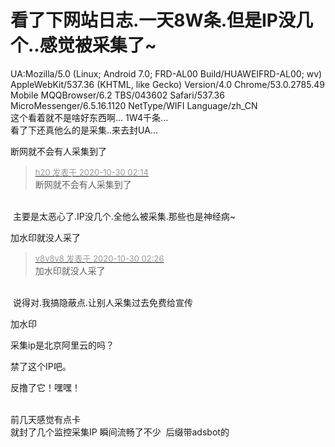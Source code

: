 # 看了下网站日志.一天8W条.但是IP没几个..感觉被采集了~


UA:Mozilla/5.0 (Linux; Android 7.0; FRD-AL00 Build/HUAWEIFRD-AL00; wv) AppleWebKit/537.36 (KHTML, like Gecko) Version/4.0 Chrome/53.0.2785.49 Mobile MQQBrowser/6.2 TBS/043602 Safari/537.36 MicroMessenger/6.5.16.1120 NetType/WIFI Language/zh_CN<br />
这个看着就不是啥好东西啊... 1W4千条...<br />
<img id="aimg_wlt1l" onclick="zoom(this, this.src, 0, 0, 0)" class="zoom" src="https://puui.qpic.cn/fans_admin/0/558243704_1603994941485/0" onmouseover="img_onmouseoverfunc(this)" onload="thumbImg(this)" border="0" alt="" /><br />
<img id="aimg_tzM3p" onclick="zoom(this, this.src, 0, 0, 0)" class="zoom" src="https://puui.qpic.cn/fans_admin/0/558243704_1603994996089/0" onmouseover="img_onmouseoverfunc(this)" onload="thumbImg(this)" border="0" alt="" /><br />
<img id="aimg_NBcu6" onclick="zoom(this, this.src, 0, 0, 0)" class="zoom" src="https://puui.qpic.cn/fans_admin/0/558243704_1603994996563/0" onmouseover="img_onmouseoverfunc(this)" onload="thumbImg(this)" border="0" alt="" /><br />
看了下还真他么的是采集..来去封UA...

断网就不会有人采集到了

<div class="quote"><blockquote><font size="2"><a href="https://www.hostloc.com/forum.php?mod=redirect&amp;goto=findpost&amp;pid=9373109&amp;ptid=760072" target="_blank"><font color="#999999">h20 发表于 2020-10-30 02:14</font></a></font><br />
断网就不会有人采集到了</blockquote></div><br />
<img src="static/image/smiley/default/sweat.gif" smilieid="10" border="0" alt="" /> 主要是太恶心了.IP没几个.全他么被采集.那些也是神经病~

加水印就没人采了

<div class="quote"><blockquote><font size="2"><a href="https://www.hostloc.com/forum.php?mod=redirect&amp;goto=findpost&amp;pid=9373114&amp;ptid=760072" target="_blank"><font color="#999999">v8v8v8 发表于 2020-10-30 02:26</font></a></font><br />
加水印就没人采了</blockquote></div><br />
<img src="static/image/smiley/default/lol.gif" smilieid="12" border="0" alt="" /> 说得对.我搞隐蔽点.让别人采集过去免费给宣传<br />


加水印

采集ip是北京阿里云的吗？<img src="static/image/smiley/default/lol.gif" smilieid="12" border="0" alt="" />

禁了这个IP吧。

反撸了它！嘿嘿！<br />
<br />
<img src="static/image/smiley/default/lol.gif" smilieid="12" border="0" alt="" /><img src="static/image/smiley/default/lol.gif" smilieid="12" border="0" alt="" /><img src="static/image/smiley/default/lol.gif" smilieid="12" border="0" alt="" />

前几天感觉有点卡 <br />
 就封了几个监控采集IP 瞬间流畅了不少&nbsp;&nbsp;后缀带adsbot的
